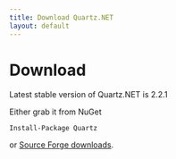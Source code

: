 ```yaml
---
title: Download Quartz.NET
layout: default
---
```


# Download

Latest stable version of Quartz.NET is 2.2.1

Either grab it from NuGet

```
Install-Package Quartz
```


or [Source Forge downloads](http://sourceforge.net/projects/quartznet/files/quartznet/).